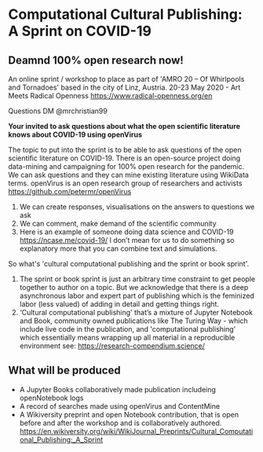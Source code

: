 # Computational Cultural Publishing: A Sprint on COVID-19

## Deamnd 100% open research now!

An online sprint / workshop to place as part of 'AMRO 20 – Of Whirlpools and Tornadoes' based in the city of Linz, Austria. 20-23 May 2020 - Art Meets Radical Openness https://www.radical-openness.org/en

Questions DM @mrchristian99

**Your invited to ask questions about what the open scientific literature knows about COVID-19 using openVirus**

The topic to put into the sprint is to be able to ask questions of the open scientific literature on COVID-19. There is an open-source project doing data-mining and campaigning for 100% open research for the pandemic. We can ask questions and they can mine existing literature using WikiData terms. openVirus is an open research group of researchers and activists https://github.com/petermr/openVirus

 1. We can create responses, visualisations on the answers to questions we ask
 2. We can comment, make demand of the scientific community 
 3. Here is an example of someone doing data science and COVID-19 https://ncase.me/covid-19/ I don’t mean for us to do something so explanatory more that you can combine text and simulations.

So what's 'cultural computational publishing and the sprint or book sprint'. 

 1. The sprint or book sprint is just an arbitrary time constraint to get people together to author on a topic. But we acknowledge that there is a deep asynchronous labor and expert part of publishing which is the feminized labor (less valued) of adding in detail and getting things right. 
 2. ‘Cultural computational publishing' that’s a mixture of Jupyter Notebook and Book, community owned publications like The Turing Way - which include live code in the publication, and 'computational publishing' which essentially means wrapping up all material in a reproducible environment see: https://research-compendium.science/
 
## What will be produced

 - A Jupyter Books collaboratively made publication includeing openNotebook logs 
 - A record of searches made using openVirus and ContentMine
 - A Wikiversity preprint and open Notebook contribution, that is open before and after the workshop and is collaboratively authored. https://en.wikiversity.org/wiki/WikiJournal_Preprints/Cultural_Computational_Publishing:_A_Sprint 
